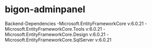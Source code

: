 # bigon-adminpanel

Backend-Dependencies
-Microsoft.EntityFrameworkCore v:6.0.21
-Microsoft.EntityFrameworkCore.Tools v:6.0.21
-Microsoft.EntityFrameworkCore.Design v:6.0.21
-Microsoft.EntityFrameworkCore.SqlServer v:6.0.21